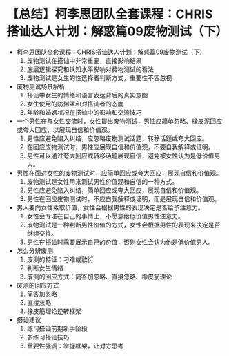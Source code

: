 # 【总结】柯李思团队全套课程：CHRIS搭讪达人计划：解惑篇09废物测试（下）

-   柯李思团队全套课程：CHRIS搭讪达人计划：解惑篇09废物测试（下）
    1.  废物测试在搭讪中非常重要，直接影响结果
    2.  底层逻辑探究和认知水平影响对费物测试的看法
    3.  废物测试是女生的性选择者判断方式，重要性不容忽视
-   废物测试场景解析
    1.  搭讪中女生的情绪和语言表达背后的真实意图
    2.  女生使用的防御罩和对搭讪者的态度
    3.  年龄和婚姻状况在搭讪中的影响和交流技巧
-   一个男性在与女性交流时，女性提出废物测试，男性应简单忽略、橡皮泥回应或夸大回应，以展现自信和价值观。
    1.  男性应避免陷入纠结，应忽略废物测试话题，转移话题或夸大回应。
    2.  在回应废物测试时，男性应展现自信和价值观，不要自我解释或证明。
    3.  男性可以通过夸大回应或转移话题展现自信，避免被女性认为是低价值男人。
-   男性在面对女性的废物测试时，应简单回应或夸大回应，展现自信和价值观。
    1.  废物测试是女性用来测试男性价值观和自信的一种方式。
    2.  男性应避免陷入纠结，简单回应或夸大回应，展现自信和价值观。
    3.  男性在回应废物测试时，不应自我解释或证明，而是展现自信和价值观。
-   男人要向女性索取价值，女性会根据男性的表现决定是否给予注意力。
    1.  女性会专注在自己的事情上，不愿意给低价值男性注意力。
    2.  废物测试是一种判断男性价值的方式，女性会根据男性的表现来决定是否继续交往。
    3.  男性在搭讪时需要展示自己的价值，否则女性会认为他是低价值男人。
-   怎么分辨废测
    1.  废测的特征：刁难或敷衍
    2.  判断女生情绪
    3.  废测的回应方式：简答加忽略、直接忽略、橡皮筋理论
-   废测的回应方式
    1.  简答加忽略
    2.  直接忽略
    3.  橡皮筋理论逆转框架
-   搭讪建议
    1.  练习搭讪前期新手阶段
    2.  多练习搭讪技巧
    3.  重要性强调：掌握框架，让对方思考